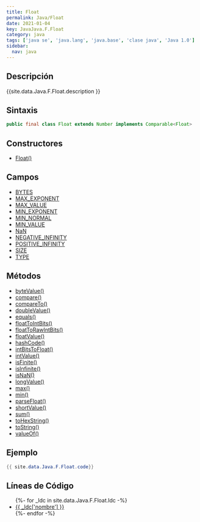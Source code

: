```yaml
---
title: Float
permalink: Java/Float
date: 2021-01-04
key: JavaJava.F.Float
category: java
tags: ['java se', 'java.lang', 'java.base', 'clase java', 'Java 1.0']
sidebar: 
  nav: java
---
```


## Descripción
{{site.data.Java.F.Float.description }}

## Sintaxis
~~~java
public final class Float extends Number implements Comparable<Float>
~~~

## Constructores
* [Float()](/Java/Float/Float/)

## Campos
* [BYTES](/Java/Float/BYTES)
* [MAX_EXPONENT](/Java/Float/MAX_EXPONENT)
* [MAX_VALUE](/Java/Float/MAX_VALUE)
* [MIN_EXPONENT](/Java/Float/MIN_EXPONENT)
* [MIN_NORMAL](/Java/Float/MIN_NORMAL)
* [MIN_VALUE](/Java/Float/MIN_VALUE)
* [NaN](/Java/Float/NaN)
* [NEGATIVE_INFINITY](/Java/Float/NEGATIVE_INFINITY)
* [POSITIVE_INFINITY](/Java/Float/POSITIVE_INFINITY)
* [SIZE](/Java/Float/SIZE)
* [TYPE](/Java/Float/TYPE)

## Métodos
* [byteValue()](/Java/Float/byteValue)
* [compare()](/Java/Float/compare)
* [compareTo()](/Java/Float/compareTo)
* [doubleValue()](/Java/Float/doubleValue)
* [equals()](/Java/Float/equals)
* [floatToIntBits()](/Java/Float/floatToIntBits)
* [floatToRawIntBits()](/Java/Float/floatToRawIntBits)
* [floatValue()](/Java/Float/floatValue)
* [hashCode()](/Java/Float/hashCode)
* [intBitsToFloat()](/Java/Float/intBitsToFloat)
* [intValue()](/Java/Float/intValue)
* [isFinite()](/Java/Float/isFinite)
* [isInfinite()](/Java/Float/isInfinite)
* [isNaN()](/Java/Float/isNaN)
* [longValue()](/Java/Float/longValue)
* [max()](/Java/Float/max)
* [min()](/Java/Float/min)
* [parseFloat()](/Java/Float/parseFloat)
* [shortValue()](/Java/Float/shortValue)
* [sum()](/Java/Float/sum)
* [toHexString()](/Java/Float/toHexString)
* [toString()](/Java/Float/toString)
* [valueOf()](/Java/Float/valueOf)

## Ejemplo
~~~java
{{ site.data.Java.F.Float.code}}
~~~

## Líneas de Código
<ul>
{%- for _ldc in site.data.Java.F.Float.ldc -%}
   <li>
       <a href="{{_ldc['url'] }}">{{ _ldc['nombre'] }}</a>
   </li>
{%- endfor -%}
</ul>
